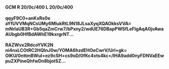 #### GCM R 20/0c/400 L 20/0c/400
**qqyF9C0+anKxRs0e**<br/>**aYfUVVMqNCsUMy6MIukRtL9N18JLsaXyqXQAOkksVVA=**<br/>**mNrlaUB3R+Gb5qaZmCrw7/bPxny2/wdUE76DBapPWSfLeFIgAqA0jvAwaAUbgb0HfBdAWhE19kxrgrNT...**<br/><br/>
**RAZWvx2RdcoYVK2N**<br/>**ni4nxLCOtRC2HQInJ0w/YOMA6hzdEHOeCwrV/Url+gk=**<br/>**OlKU/0nttmBWuI+ez9cSH+cs9oD/0fKc4xts4kc+/lHA9add0nyFDNVaEEwpuZXPineQhfwDn8bjotSZ...**